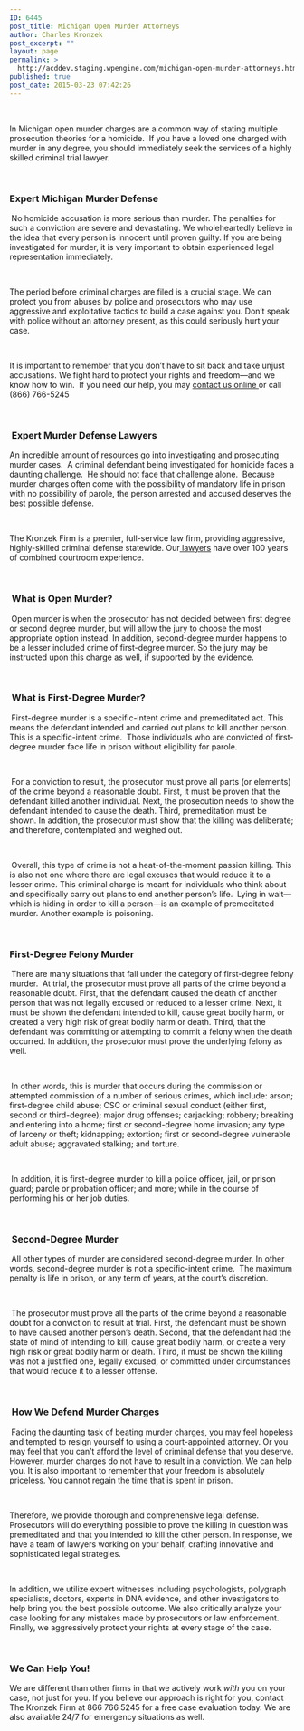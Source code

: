 ```yaml
---
ID: 6445
post_title: Michigan Open Murder Attorneys
author: Charles Kronzek
post_excerpt: ""
layout: page
permalink: >
  http://acddev.staging.wpengine.com/michigan-open-murder-attorneys.html
published: true
post_date: 2015-03-23 07:42:26
---
```

&nbsp;

In Michigan open murder charges are a common way of stating multiple prosecution theories for a homicide.  If you have a loved one charged with murder in any degree, you should immediately seek the services of a highly skilled criminal trial lawyer.

&nbsp;
<h3>Expert Michigan Murder Defense</h3>
<strong><strong> </strong></strong>No homicide accusation is more serious than murder. The penalties for such a conviction are severe and devastating. We wholeheartedly believe in the idea that every person is innocent until proven guilty. If you are being investigated for murder, it is very important to obtain experienced legal representation immediately.

&nbsp;

The period before criminal charges are filed is a crucial stage. We can protect you from abuses by police and prosecutors who may use aggressive and exploitative tactics to build a case against you. Don’t speak with police without an attorney present, as this could seriously hurt your case.

&nbsp;

It is important to remember that you don’t have to sit back and take unjust accusations. We fight hard to protect your rights and freedom—and we know how to win.  If you need our help, you may <a title="contact us online" href="http://acddev.staging.wpengine.com/contact-us">contact us online </a>or call (866) 766-5245

&nbsp;
<h3> Expert Murder Defense Lawyers</h3>
An incredible amount of resources go into investigating and prosecuting murder cases.  A criminal defendant being investigated for homicide faces a daunting challenge.  He should not face that challenge alone.  Because murder charges often come with the possibility of mandatory life in prison with no possibility of parole, the person arrested and accused deserves the best possible defense.

&nbsp;

The Kronzek Firm is a premier, full-service law firm, providing aggressive, highly-skilled criminal defense statewide. Our<a title="The Kronzek Firm Attorneys" href="http://acddev.staging.wpengine.com/trial-attorneys.html"> lawyers</a> have over 100 years of combined courtroom experience.

&nbsp;
<h3> What is Open Murder?</h3>
<strong><strong> </strong></strong>Open murder is when the prosecutor has not decided between first degree or second degree murder, but will allow the jury to choose the most appropriate option instead. In addition, second-degree murder happens to be a lesser included crime of first-degree murder. So the jury may be instructed upon this charge as well, if supported by the evidence.

&nbsp;
<h3> What is First-Degree Murder?</h3>
<strong><strong> </strong></strong>First-degree murder is a specific-intent crime and premeditated act. This means the defendant intended and carried out plans to kill another person. This is a specific-intent crime.  Those individuals who are convicted of first-degree murder face life in prison without eligibility for parole.

&nbsp;

<strong><strong> </strong></strong>For a conviction to result, the prosecutor must prove all parts (or elements) of the crime beyond a reasonable doubt. First, it must be proven that the defendant killed another individual. Next, the prosecution needs to show the defendant intended to cause the death. Third, premeditation must be shown. In addition, the prosecutor must show that the killing was deliberate; and therefore, contemplated and weighed out.

&nbsp;

<strong><strong> </strong></strong>Overall, this type of crime is not a heat-of-the-moment passion killing. This is also not one where there are legal excuses that would reduce it to a lesser crime. This criminal charge is meant for individuals who think about and specifically carry out plans to end another person’s life.  Lying in wait—which is hiding in order to kill a person—is an example of premeditated murder. Another example is poisoning.

&nbsp;
<h3>First-Degree Felony Murder</h3>
<strong><strong> </strong></strong>There are many situations that fall under the category of first-degree felony murder.  At trial, the prosecutor must prove all parts of the crime beyond a reasonable doubt. First, that the defendant caused the death of another person that was not legally excused or reduced to a lesser crime. Next, it must be shown the defendant intended to kill, cause great bodily harm, or created a very high risk of great bodily harm or death. Third, that the defendant was committing or attempting to commit a felony when the death occurred. In addition, the prosecutor must prove the underlying felony as well.

&nbsp;

<strong><strong> </strong></strong>In other words, this is murder that occurs during the commission or attempted commission of a number of serious crimes, which include: arson; first-degree child abuse; CSC or criminal sexual conduct (either first, second or third-degree); major drug offenses; carjacking; robbery; breaking and entering into a home; first or second-degree home invasion; any type of larceny or theft; kidnapping; extortion; first or second-degree vulnerable adult abuse; aggravated stalking; and torture.

&nbsp;

<strong><strong> </strong></strong>In addition, it is first-degree murder to kill a police officer, jail, or prison guard; parole or probation officer; and more; while in the course of performing his or her job duties.

&nbsp;
<h3> Second-Degree Murder</h3>
<strong><strong> </strong></strong>All other types of murder are considered second-degree murder. In other words, second-degree murder is not a specific-intent crime.  The maximum penalty is life in prison, or any term of years, at the court’s discretion.

&nbsp;

<strong><strong> </strong></strong>The prosecutor must prove all the parts of the crime beyond a reasonable doubt for a conviction to result at trial. First, the defendant must be shown to have caused another person’s death. Second, that the defendant had the state of mind of intending to kill, cause great bodily harm, or create a very high risk or great bodily harm or death. Third, it must be shown the killing was not a justified one, legally excused, or committed under circumstances that would reduce it to a lesser offense.

&nbsp;
<h3> How We Defend Murder Charges</h3>
<strong><strong> </strong></strong>Facing the daunting task of beating murder charges, you may feel hopeless and tempted to resign yourself to using a court-appointed attorney. Or you may feel that you can’t afford the level of criminal defense that you deserve. However, murder charges do not have to result in a conviction. We can help you. It is also important to remember that your freedom is absolutely priceless. You cannot regain the time that is spent in prison.

&nbsp;

Therefore, we provide thorough and comprehensive legal defense. Prosecutors will do everything possible to prove the killing in question was premeditated and that you intended to kill the other person. In response, we have a team of lawyers working on your behalf, crafting innovative and sophisticated legal strategies.

&nbsp;

In addition, we utilize expert witnesses including psychologists, polygraph specialists, doctors, experts in DNA evidence, and other investigators to help bring you the best possible outcome. We also critically analyze your case looking for any mistakes made by prosecutors or law enforcement. Finally, we aggressively protect your rights at every stage of the case.

&nbsp;
<h3>We Can Help You!</h3>
We are different than other firms in that we actively work <em>with</em> you on your case, not just for you. If you believe our approach is right for you, contact The Kronzek Firm at 866 766 5245 for a free case evaluation today. We are also available 24/7 for emergency situations as well.
<p style="text-align: left;"></p>
&nbsp;